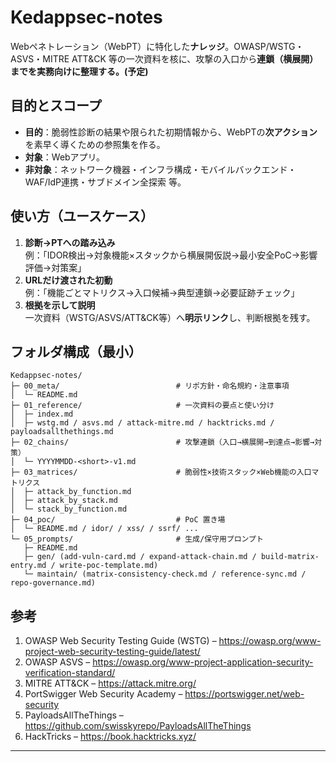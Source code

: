 # Kedappsec-notes
Webペネトレーション（WebPT）に特化した**ナレッジ**。OWASP/WSTG・ASVS・MITRE ATT&CK 等の一次資料を核に、攻撃の入口から**連鎖（横展開）**までを実務向けに整理する。**(予定)**

## 目的とスコープ
- **目的**：脆弱性診断の結果や限られた初期情報から、WebPTの**次アクション**を素早く導くための参照集を作る。
- **対象**：Webアプリ。  
- **非対象**：ネットワーク機器・インフラ構成・モバイルバックエンド・WAF/IdP連携・サブドメイン全探索 等。

## 使い方（ユースケース）
1) **診断→PTへの踏み込み**  
   例：「IDOR検出→対象機能×スタックから横展開仮説→最小安全PoC→影響評価→対策案」  
2) **URLだけ渡された初動**  
   例：「機能ごとマトリクス→入口候補→典型連鎖→必要証跡チェック」  
3) **根拠を示して説明**  
   一次資料（WSTG/ASVS/ATT&CK等）へ**明示リンク**し、判断根拠を残す。

## フォルダ構成（最小）
```
Kedappsec-notes/
├─ 00_meta/                          # リポ方針・命名規約・注意事項
│  └─ README.md
├─ 01_reference/                     # 一次資料の要点と使い分け
│  ├─ index.md
│  ├─ wstg.md / asvs.md / attack-mitre.md / hacktricks.md / payloadsallthethings.md
├─ 02_chains/                        # 攻撃連鎖（入口→横展開→到達点→影響→対策）
│  └─ YYYYMMDD-<short>-v1.md
├─ 03_matrices/                      # 脆弱性×技術スタック×Web機能の入口マトリクス
│  ├─ attack_by_function.md
│  ├─ attack_by_stack.md
│  └─ stack_by_function.md
├─ 04_poc/                           # PoC 置き場
│  └─ README.md / idor/ / xss/ / ssrf/ ...
└─ 05_prompts/                       # 生成/保守用プロンプト
   ├─ README.md
   ├─ gen/ (add-vuln-card.md / expand-attack-chain.md / build-matrix-entry.md / write-poc-template.md)
   └─ maintain/ (matrix-consistency-check.md / reference-sync.md / repo-governance.md)
```

## 参考
1. OWASP Web Security Testing Guide (WSTG) – https://owasp.org/www-project-web-security-testing-guide/latest/  
2. OWASP ASVS – https://owasp.org/www-project-application-security-verification-standard/  
3. MITRE ATT&CK – https://attack.mitre.org/  
4. PortSwigger Web Security Academy – https://portswigger.net/web-security  
5. PayloadsAllTheThings – https://github.com/swisskyrepo/PayloadsAllTheThings  
6. HackTricks – https://book.hacktricks.xyz/

---
